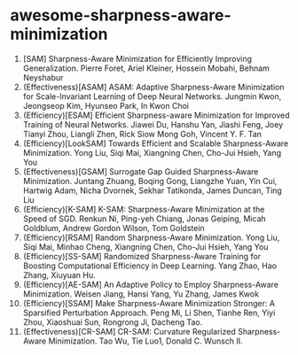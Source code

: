 # awesome-sharpness-aware-minimization

1. [SAM] Sharpness-Aware Minimization for Efficiently Improving Generalization. Pierre Foret, Ariel Kleiner, Hossein Mobahi, Behnam Neyshabur
2. (Effectiveness)[ASAM] ASAM: Adaptive Sharpness-Aware Minimization for Scale-Invariant Learning of Deep Neural Networks. Jungmin Kwon, Jeongseop Kim, Hyunseo Park, In Kwon Choi
3. (Efficiency)[ESAM] Efficient Sharpness-aware Minimization for Improved Training of Neural Networks. Jiawei Du, Hanshu Yan, Jiashi Feng, Joey Tianyi Zhou, Liangli Zhen, Rick Siow Mong Goh, Vincent Y. F. Tan
4. (Efficiency)[LookSAM] Towards Efficient and Scalable Sharpness-Aware Minimization. Yong Liu, Siqi Mai, Xiangning Chen, Cho-Jui Hsieh, Yang You
5. (Effectiveness)[GSAM] Surrogate Gap Guided Sharpness-Aware Minimization. Juntang Zhuang, Boqing Gong, Liangzhe Yuan, Yin Cui, Hartwig Adam, Nicha Dvornek, Sekhar Tatikonda, James Duncan, Ting Liu
6. (Efficiency)[K-SAM] K-SAM: Sharpness-Aware Minimization at the Speed of SGD. Renkun Ni, Ping-yeh Chiang, Jonas Geiping, Micah Goldblum, Andrew Gordon Wilson, Tom Goldstein
7. (Efficiency)[RSAM] Random Sharpness-Aware Minimization. Yong Liu, Siqi Mai, Minhao Cheng, Xiangning Chen, Cho-Jui Hsieh, Yang You
8. (Efficiency)[SS-SAM] Randomized Sharpness-Aware Training for Boosting Computational Efficiency in Deep Learning. Yang Zhao, Hao Zhang, Xiuyuan Hu.
9. (Efficiency)[AE-SAM] An Adaptive Policy to Employ Sharpness-Aware Minimization. Weisen Jiang, Hansi Yang, Yu Zhang, James Kwok
10. (Efficiency)[SSAM] Make Sharpness-Aware Minimization Stronger: A Sparsified Perturbation Approach. Peng Mi, Li Shen, Tianhe Ren, Yiyi Zhou, Xiaoshuai Sun, Rongrong Ji, Dacheng Tao.
11. (Effectiveness)[CR-SAM] CR-SAM: Curvature Regularized Sharpness-Aware Minimization. Tao Wu, Tie Luo1, Donald C. Wunsch II.

